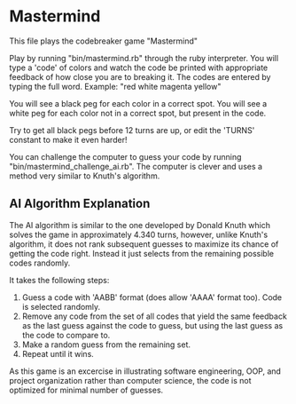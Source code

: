 Mastermind
==========

This file plays the codebreaker game "Mastermind"

Play by running "bin/mastermind.rb" through the ruby interpreter.  You will type a 'code' of colors and watch the code be printed with appropriate feedback of how close you are to breaking it.  The codes are entered by typing the full word.  Example: "red white magenta yellow"

You will see a black peg for each color in a correct spot.
You will see a white peg for each color not in a correct spot, but present in the code.

Try to get all black pegs before 12 turns are up, or edit the 'TURNS' constant to make it even harder!

You can challenge the computer to guess your code by running "bin/mastermind_challenge_ai.rb".  The computer is clever and uses a method very similar to Knuth's algorithm.

AI Algorithm Explanation
------------------------

The AI algorithm is similar to the one developed by Donald Knuth which solves the game in approximately 4.340 turns, however, unlike Knuth's algorithm, it does not rank subsequent guesses to maximize its chance of getting the code right.  Instead it just selects from the remaining possible codes randomly.  

It takes the following steps:
1. Guess a code with 'AABB' format (does allow 'AAAA' format too). Code is selected randomly.
2. Remove any code from the set of all codes that yield the same feedback as the last guess against the code to guess, but using the last guess as the code to compare to.
3. Make a random guess from the remaining set.
4. Repeat until it wins.

As this game is an excercise in illustrating software engineering, OOP, and project organization rather than computer science, the code is not optimized for minimal number of guesses.
